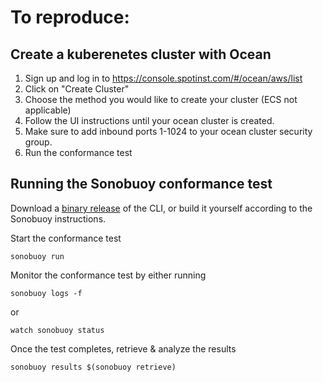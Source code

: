 # To reproduce:

## Create a kuberenetes cluster with Ocean

1. Sign up and log in to https://console.spotinst.com/#/ocean/aws/list
2. Click on "Create Cluster"
3. Choose the method you would like to create your cluster (ECS not applicable)
4. Follow the UI instructions until your ocean cluster is created.
5. Make sure to add inbound ports 1-1024 to your ocean cluster security group.
6. Run the conformance test

## Running the Sonobuoy conformance test

Download a [binary release](https://github.com/heptio/sonobuoy/releases) of the CLI, or build it yourself according to the Sonobuoy instructions.

Start the conformance test

```
sonobuoy run
```

Monitor the conformance test by either running

```
sonobuoy logs -f
```

or

```
watch sonobuoy status
```

Once the test completes, retrieve & analyze the results

```
sonobuoy results $(sonobuoy retrieve)
```
